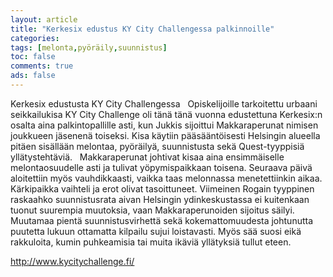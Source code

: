 ```yaml
---
layout: article 
title: "Kerkesix edustus KY City Challengessa palkinnoille" 
categories: 
tags: [melonta,pyöräily,suunnistus]
toc: false 
comments: true 
ads: false 
---
```


Kerkesix edustusta KY City Challengessa   Opiskelijoille tarkoitettu
urbaani seikkailukisa KY City Challenge oli tänä tänä vuonna edustettuna
Kerkesix:n osalta aina palkintopallille asti, kun Jukkis sijoittui
Makkaraperunat nimisen joukkueen jäsenenä toiseksi. Kisa käytiin
pääsääntöisesti Helsingin alueella pitäen sisällään melontaa, pyöräilyä,
suunnistusta sekä Quest-tyyppisiä yllätystehtäviä.   Makkaraperunat
johtivat kisaa aina ensimmäiselle melontaosuudelle asti ja tulivat
yöpymispaikkaan toisena. Seuraava päivä aloitettiin myös vauhdikkaasti,
vaikka taas melonnassa menetettiinkin aikaa. Kärkipaikka vaihteli ja
erot olivat tasoittuneet. Viimeinen Rogain tyyppinen raskaahko
suunnistusrata aivan Helsingin ydinkeskustassa ei kuitenkaan tuonut
suurempia muutoksia, vaan Makkaraperunoiden sijoitus säilyi. Muutamaa
pientä suunnistusvirhettä sekä kokemattomuudesta johtunutta puutetta
lukuun ottamatta kilpailu sujui loistavasti. Myös sää suosi eikä
rakkuloita, kumin puhkeamisia tai muita ikäviä yllätyksiä tullut eteen.

<http://www.kycitychallenge.fi/>

